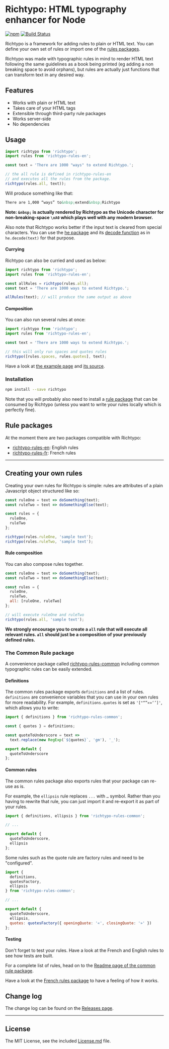# Richtypo: HTML typography enhancer for Node

[![npm](https://img.shields.io/npm/v/richtypo.svg)](https://www.npmjs.com/package/richtypo) [![Build Status](https://travis-ci.org/sapegin/richtypo.js.svg)](https://travis-ci.org/sapegin/richtypo.js)

Richtypo is a framework for adding rules to plain or HTML text. You can define your own set of rules or import one of the [rules packages](##rule-packages).

Richtypo was made with typographic rules in mind to render HTML text following the same guidelines as a book being printed (eg adding a non breaking space to avoid orphans), but rules are actually just functions that can transform text in any desired way.

## Features

- Works with plain or HTML text
- Takes care of your HTML tags
- Extensible through third-party rule packages
- Works server-side
- No dependencies

## Usage

```javascript
import richtypo from 'richtypo';
import rules from 'richtypo-rules-en';

const text = 'There are 1000 "ways" to extend Richtypo.';

// the all rule is defined in richtypo-rules-en
// and executes all the rules from the package.
richtypo(rules.all, text));
```

Will produce something like that:

```html
There are 1,000 “ways” to&nbsp;extend&nbsp;Richtypo
```

**Note: `&nbsp;` is actually rendered by Richtypo as the Unicode character for non-breaking-space `\xA0` which plays well with any modern browser.**

Also note that Richtypo works better if the input text is cleared from special characters. You can use the [he package](https://github.com/mathiasbynens/he) and its [decode function](https://github.com/mathiasbynens/he#hedecodehtml-options) as in `he.decode(text)` for that purpose.

#### Currying

Richtypo can also be curried and used as below:

```javascript
import richtypo from 'richtypo';
import rules from 'richtypo-rules-en';

const allRules = richtypo(rules.all);
const text = 'There are 1000 ways to extend Richtypo.';

allRules(text); // will produce the same output as above
```

#### Composition

You can also run several rules at once:

```javascript
import richtypo from 'richtypo';
import rules from 'richtypo-rules-en';

const text = 'There are 1000 ways to extend Richtypo.';

// this will only run spaces and quotes rules
richtypo([rules.spaces, rules.quotes], text);
```

Have a look at [the example page](http://sapegin.github.io/richtypo.js/) and [its source](https://github.com/sapegin/richtypo.js/tree/master/packages/example/src).

### Installation

```bash
npm install --save richtypo
```

Note that you will probably also need to install a [rule package](#rule-packages) that can be consumed by Richtypo (unless you want to write your rules locally which is perfectly fine).

## Rule packages

At the moment there are two packages compatible with Richtypo:

- [richtypo-rules-en](https://github.com/sapegin/richtypo.js/packages/richtypo-rules-en): English rules
- [richtypo-rules-fr](https://github.com/sapegin/richtypo.js/packages/richtypo-rules-fr): French rules

---

## Creating your own rules

Creating your own rules for Richtypo is simple: rules are attributes of a plain Javascript object structured like so:

```javascript
const ruleOne = text => doSomething(text);
const ruleTwo = text => doSomethingElse(text);

const rules = {
  ruleOne,
  ruleTwo
};

richtypo(rules.ruleOne, 'sample text');
richtypo(rules.ruleTwo, 'sample text');
```

#### Rule composition

You can also compose rules together.

```javascript
const ruleOne = text => doSomething(text);
const ruleTwo = text => doSomethingElse(text);

const rules = {
  ruleOne,
  ruleTwo,
  all: [ruleOne, ruleTwo]
};

// will execute ruleOne and ruleTwo
richtypo(rules.all, 'sample text');
```

**We strongly encourage you to create a `all` rule that will execute all relevant rules. `all` should just be a composition of your previously defined rules.**

### The Common Rule package

A convenience package called [richtypo-rules-common](https://github.com/sapegin/richtypo.js/packages/richtypo-rules-common) including common typographic rules can be easily extended.

#### Definitions

The common rules package exports `definitions` and a list of rules. `definitions` are convenience variables that you can use in your own rules for more readability. For example, `definitions.quotes` is set as `'["“”«»‘’]'`, which allows you to write:

```js
import { definitions } from 'richtypo-rules-common';

const { quotes } = definitions;

const quoteToUnderscore = text =>
  text.replace(new RegExp(`${quotes}`, 'gm'), '_');

export default {
  quoteToUnderscore
};
```

#### Common rules

The common rules package also exports rules that your package can re-use as is.

For example, the `ellipsis` rule replaces `...` with `…` symbol. Rather than you having to rewrite that rule, you can just import it and re-export it as part of your rules.

```js
import { definitions, ellipsis } from 'richtypo-rules-common';

// ...

export default {
  quoteToUnderscore,
  ellipsis
};
```

Some rules such as the quote rule are factory rules and need to be "configured".

```js
import {
  definitions,
  quotesFactory,
  ellipsis
} from 'richtypo-rules-common';

// ...

export default {
  quoteToUnderscore,
  ellipsis,
  quotes: quotesFactory({ openingQuote: '«', closingQuote: '»' })
};
```

#### Testing

Don't forget to test your rules. Have a look at the French and English rules to see how tests are built.

For a complete list of rules, head on to the [Readme page of the common rule package](https://github.com/sapegin/richtypo.js/packages/richtypo-rules-common).

Have a look at the [French rules package](https://github.com/sapegin/richtypo.js/packages/richtypo-rules-fr) to have a feeling of how it works.

## Change log

The change log can be found on the [Releases page](https://github.com/sapegin/richtypo.js/releases).

---

## License

The MIT License, see the included [License.md](License.md) file.
